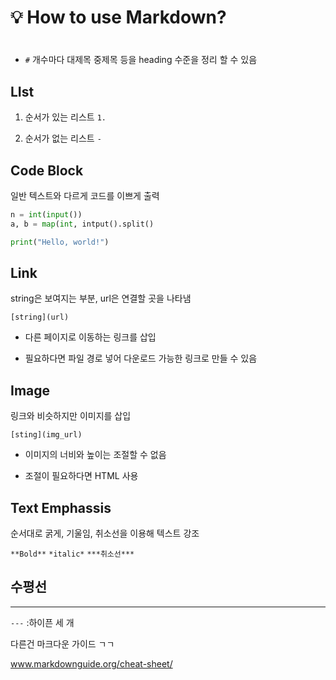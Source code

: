# 💡 How to use Markdown?

# 

- `#` 개수마다 대제목 중제목 등을 heading 수준을 정리 할 수 있음

## LIst

1. 순서가 있는 리스트 `1. `

2. 순서가 없는 리스트 `-`

## Code Block

일반 텍스트와 다르게 코드를 이쁘게 출력

```python
n = int(input())
a, b = map(int, intput().split()

print("Hello, world!")
```

## Link

string은 보여지는 부분, url은 연결할 곳을 나타냄

`[string](url)`

- 다른 페이지로 이동하는 링크를 삽입

- 필요하다면 파일 경로 넣어 다운로드 가능한 링크로 만들 수 있음

## Image

링크와 비슷하지만 이미지를 삽입

`[sting](img_url)`

- 이미지의 너비와 높이는 조절할 수 없음

- 조절이 필요하다면 HTML 사용

## Text Emphassis

순서대로 굵게, 기울임, 취소선을 이용해 텍스트 강조

`**Bold**` `*italic*`  `***취소선***`

## 수평선

---

`---` :하이픈 세 개

다른건 마크다운 가이드 ㄱㄱ

www.markdownguide.org/cheat-sheet/

